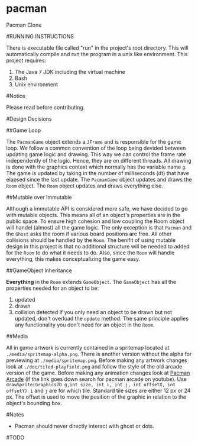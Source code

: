 pacman
======

Pacman Clone

#RUNNING INSTRUCTIONS

There is executable file called "run" in the project's root directory.
This will automatically compile and run the program in a unix like environment.
This project requires:
1. The Java 7 JDK including the virtual machine
2. Bash
3. Unix environment

#Notice

Please read before contributing.

#Design Decisions

##Game Loop

The `PacmanGame` object extends a `JFrame` and is responsible for the game loop.
We follow a common convention of the loop being devided between updating game logic and drawing.
This way we can control the frame rate independently of the logic.
Hence, they are on different threads.
All drawing is done with the graphics context which normally has the variable name `g`.
The game is updated by taking in the number of milliseconds (dt) that have elapsed since the last update.
The `PacmanGame` object updates and draws the `Room` object.
The `Room` object updates and draws everything else.

##Mutable over Immutable

Although a immutable API is considered more safe, we have decided to go with mutable objects.
This means all of an object's properties are in the public space.
To ensure high cohesion and low coupling the Room object will handel (almost) all the game logic.
The only exception is that `Pacman` and the `Ghost` asks the room if various board positions are free.
All other collisions should be handled by the `Room`.
The benifit of using mutable design in this project is that no additional structure will be needed to added for the `Room` to do what it needs to do.
Also, since the `Room` will handle everything, this makes conceptualizing the game easy.

##GameObject Inheritance

**Everything** in the `Room` extends `GameObject`.
The `GameObject` has all the properties needed for an object to be:
1. updated
2. drawn
3. collision detected
If you only need an object to be drawn but not updated, don't overload the `update` method.
The same principle applies any functionality you don't need for an object in the `Room`.

##Media

All in game artwork is currently contained in a spritemap located at `./media/spritemap-alpha.png`.
There is another version without the alpha for previewing at `./media/spritemap.png`.
Before making any artwork changes look at `./doc/tiled-playfield.png` and follow the style of the old arcade version of the game.
Before making any animation changes look at [Pacman Arcade](http://www.youtube.com/watch?v=uswzriFIf_k) (if the link goes down search for pacman arcade on youtube).
Use `drawSprite(Graphics2D g,int size, int i, int j, int offsetX, int offsetY)`.
`i` and `j` are for which tile.
Standard tile sizes are either 12 px or 24 px.
The offset is used to move the position of the graphic in relation to the object's bounding box.

#Notes

- Pacman should never directly interact with ghost or dots.

#TODO

